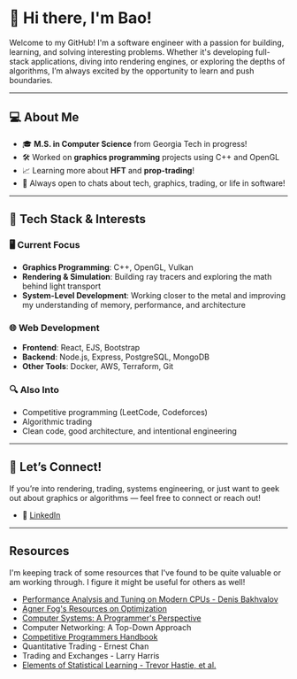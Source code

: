 # 👋 Hi there, I'm Bao!

Welcome to my GitHub! I'm a software engineer with a passion for building, learning, and solving interesting problems. Whether it's developing full-stack applications, diving into rendering engines, or exploring the depths of algorithms, I’m always excited by the opportunity to learn and push boundaries.

---

## 💻 About Me

- 🎓 **M.S. in Computer Science** from Georgia Tech in progress!
- 🛠️ Worked on **graphics programming** projects using C++ and OpenGL  
- 📈 Learning more about **HFT** and **prop-trading**!  
- 💬 Always open to chats about tech, graphics, trading, or life in software!

---

## 🔧 Tech Stack & Interests

### 🖥️ Current Focus
- **Graphics Programming**: C++, OpenGL, Vulkan
- **Rendering & Simulation**: Building ray tracers and exploring the math behind light transport
- **System-Level Development**: Working closer to the metal and improving my understanding of memory, performance, and architecture

### 🌐 Web Development
- **Frontend**: React, EJS, Bootstrap
- **Backend**: Node.js, Express, PostgreSQL, MongoDB
- **Other Tools**: Docker, AWS, Terraform, Git

### 🔍 Also Into
- Competitive programming (LeetCode, Codeforces)
- Algorithmic trading
- Clean code, good architecture, and intentional engineering

---

## 🤝 Let’s Connect!

If you’re into rendering, trading, systems engineering, or just want to geek out about graphics or algorithms — feel free to connect or reach out!

- 🧠 [LinkedIn](https://www.linkedin.com/in/thien-bao-bui/)

---

## Resources

I'm keeping track of some resources that I've found to be quite valuable or am working through. I figure it might be useful for others as well!

- [Performance Analysis and Tuning on Modern CPUs - Denis Bakhvalov](https://book.easyperf.net/perf_book)
- [Agner Fog's Resources on Optimization](https://www.agner.org/optimize/)
- [Computer Systems: A Programmer's Perspective](https://csapp.cs.cmu.edu/)
- Computer Networking: A Top-Down Approach
- [Competitive Programmers Handbook](https://cses.fi/book/book.pdf)
- Quantitative Trading - Ernest Chan
- Trading and Exchanges - Larry Harris
- [Elements of Statistical Learning - Trevor Hastie, et al.](https://hastie.su.domains/ElemStatLearn/)
